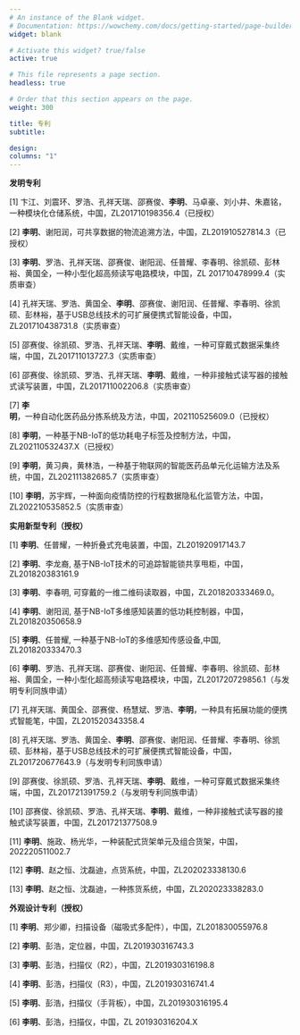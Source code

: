 ```yaml
---
# An instance of the Blank widget.
# Documentation: https://wowchemy.com/docs/getting-started/page-builder/
widget: blank

# Activate this widget? true/false
active: true

# This file represents a page section.
headless: true

# Order that this section appears on the page.
weight: 300

title: 专利
subtitle: 

design:
columns: "1"
---
```


**发明专利**

[1] 卞江、刘震环、罗浩、孔祥天瑞、邵赛俊、**李明**、马卓豪、刘小井、朱嘉铭，一种模块化仓储系统，中国，ZL201710198356.4（已授权）

[2] **李明**、谢阳润，可共享数据的物流追溯方法，中国，ZL201910527814.3（已授权）

[3] **李明**、罗浩、孔祥天瑞、邵赛俊、谢阳润、任普耀、李春明、徐凯硕、彭林裕、黄国全，一种小型化超高频读写电路模块，中国，ZL 201710478999.4（实质审查）

[4] 孔祥天瑞、罗浩、黄国全、**李明**、邵赛俊、谢阳润、任普耀、李春明、徐凯硕、彭林裕，基于USB总线技术的可扩展便携式智能设备，中国，ZL201710438731.8（实质审查）

[5] 邵赛俊、徐凯硕、罗浩、孔祥天瑞、**李明**、戴维，一种可穿戴式数据采集终端，中国，ZL201711013727.3（实质审查）

[6] 邵赛俊、徐凯硕、罗浩、孔祥天瑞、**李明**、戴维，一种非接触式读写器的接触式读写装置，中国，ZL201711002206.8（实质审查）

[7] **李明**，一种自动化医药品分拣系统及方法，中国，202110525609.0（已授权）

[8] **李明**，一种基于NB-IoT的低功耗电子标签及控制方法，中国，ZL202110532437.X（已授权）

[9] **李明**，黄习典，黄林浩，一种基于物联网的智能医药品单元化运输方法及系统，中国，ZL202111382685.7（实质审查）

[10] **李明**，苏宇辉，一种面向疫情防控的行程数据隐私化监管方法，中国，ZL202210535852.5（实质审查）


**实用新型专利（授权）**

[1] **李明**、任普耀，一种折叠式充电装置，中国，ZL201920917143.7

[2] **李明**、李龙裔, 基于NB-IoT技术的可追踪智能锁共享甩柜，中国，ZL201820383161.9

[3] **李明**、李春明, 可穿戴的一维二维码读取器，中国，ZL201820333469.0。

[4] **李明**、谢阳润, 基于NB-IoT多维感知装置的低功耗控制器，中国，ZL201820350658.9

[5] **李明**、任普耀, 一种基于NB-IoT的多维感知传感设备,中国, ZL201820333470.3

[6] **李明**、罗浩、孔祥天瑞、邵赛俊、谢阳润、任普耀、李春明、徐凯硕、彭林裕、黄国全，一种小型化超高频读写电路模块，中国，ZL201720729856.1（与发明专利同族申请）

[7] 孔祥天瑞、黄国全、邵赛俊、杨慧斌、罗浩、**李明**，一种具有拓展功能的便携式智能笔，中国，ZL201520343358.4

[8] 孔祥天瑞、罗浩、黄国全、**李明**、邵赛俊、谢阳润、任普耀、李春明、徐凯硕、彭林裕，基于USB总线技术的可扩展便携式智能设备，中国，ZL201720677643.9（与发明专利同族申请）

[9] 邵赛俊、徐凯硕、罗浩、孔祥天瑞、**李明**、戴维，一种可穿戴式数据采集终端，中国，ZL201721391759.2（与发明专利同族申请）

[10] 邵赛俊、徐凯硕、罗浩、孔祥天瑞、**李明**、戴维，一种非接触式读写器的接触式读写装置，中国，ZL201721377508.9

[11] **李明**、施政、杨光华，一种装配式货架单元及组合货架，中国，202220511002.7

[12] **李明**、赵之恒、沈磊迪，点货系统，中国，ZL202023338130.6

[13] **李明**、赵之恒、沈磊迪，一种拣货系统，中国，ZL202023338283.0

**外观设计专利（授权）**

[1] **李明**、郑少卿，扫描设备（磁吸式多配件），中国，ZL201830055976.8

[2] **李明**、彭浩，定位器，中国，ZL201930316743.3

[3] **李明**、彭浩，扫描仪（R2），中国，ZL201930316198.8

[4] **李明**、彭浩，扫描仪（R3），中国，ZL201930316741.4

[5] **李明**、彭浩，扫描仪（手背板），中国，ZL201930316195.4

[6] **李明**、彭浩，扫描仪，中国，ZL 201930316204.X


